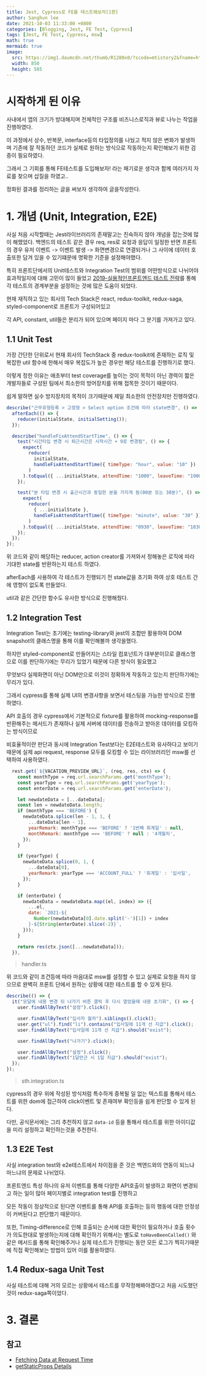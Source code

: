 ```yaml
---
title: Jest, Cypress로 FE를 테스트해보자[1편]
author: Sanghun lee
date: 2021-10-03 11:33:00 +0800
categories: [Blogging, Jest, FE Test, Cypress]
tags: [Jest, FE Test, Cypress, msw]
math: true
mermaid: true
image:
  src: https://img1.daumcdn.net/thumb/R1280x0/?scode=mtistory2&fname=https%3A%2F%2Fblog.kakaocdn.net%2Fdn%2FcZDedj%2FbtraJzj53sn%2FHdUj1jQOUihHUy0oday6kK%2Fimg.png
  width: 850
  height: 585
---
```


# 시작하게 된 이유

사내에서 앱의 크기가 방대해지며 전체적인 구조를 비즈니스로직과 뷰로 나누는 작업을 진행하였다.

이 과정에서 상수, 반복문, interface등의 타입정의를 나눴고 적지 않은 변화가 발생하며 기존에 잘 작동하던 코드가 실제로 원하는 방식으로 작동하는지 확인해보기 위한 검증이 필요하였다.

그래서 그 기회를 통해 FE테스트를 도입해보자! 라는 패기로운 생각과 함께 여러가지 자료를 찾으며 삽질을 하였고..

정화된 결과를 정리하는 글을 써보자 생각하여 글을작성한다.

# 1. 개념 (Unit, Integration, E2E)

사실 처음 시작할때는 Jest라이브러리의 존재말고는 친숙하지 않아 개념을 잡는것에 많이 해맸었다.
백엔드의 테스트 같은 경우 req, res로 요청과 응답이 일정한 반면 프론트의 경우 유저 이벤트 -> 이벤트 발생 -> 화면변경으로
연결되거나 그 사이에 데이터 호출또한 담겨 있을 수 있기떄문에 명확한 기준을 설정해야했다.

특히 프론트단에서의 Unit테스트와 Integration Test의 범위를 어떤방식으로 나뉘어야 효과적일지에 대해 고민이 많이 들었고
[2019-실용적인프론트엔드 테스트 전략](https://www.youtube.com/watch?v=q9d631Nl0_4)를 통해 각 테스트의 경계부분을 설정하는 것에 많은 도움이 되었다.

현재 재직하고 있는 회사의 Tech Stack은 react, redux-toolkit, redux-saga, styled-component로 프론트가 구성되어있고

각 API, constant, util들은 분리가 되어 있으며 페이지 마다 그 분기를 가져가고 있다.

## 1.1 Unit Test

가장 간단한 단위로서 현재 회사의 TechStack 중 redux-toolkit에 존재하는 로직 및 복잡한 util 함수에 한해서 매우 복잡도가 높은 경우만 해당 테스트를 진행하기로 했다.

이렇게 정한 이유는 애초부터 test coverage를 높이는 것이 목적이 아닌 경력이 짧은 개발자들로 구성된 팀에서 최소한의 방어장치를 위해 접목한 것이기 때문이다.

쉽게 말하면 실수 방지장치의 목적이 크기때문에 제일 최소한의 안전장치만 진행하였다.

```javascript
describe("근무유형등록 > 고정형 > Select option 조건에 따라 state변경", () => {
  afterEach(() => {
    reducer(initialState, initialSetting());
  });

  describe("handleFixAttendStartTime", () => {
    test("시간타입 변경 시 퇴근시간은 시작시간 + 9로 변경됨", () => {
      expect(
        reducer(
          initialState,
          handleFixAttendStartTime({ timeType: "hour", value: "10" })
        )
      ).toEqual({ ...initialState, attendTime: "1000", leaveTime: "1900" });
    });

    test("분 타입 변경 시 출근시간과 동일한 분을 가지게 됨(00분 또는 30분)", () => {
      expect(
        reducer(
          { ...initialState },
          handleFixAttendStartTime({ timeType: "minute", value: "30" })
        )
      ).toEqual({ ...initialState, attendTime: "0930", leaveTime: "1830" });
    });
  });
});
```

위 코드와 같이 해당하는 reducer, action creator를 가져와서 정해놓은 로직에 따라 기대한 state를 반환하는지 테스트 하였다.

afterEach를 사용하여 각 테스트가 진행되기 전 state값을 초기화 하여 상호 테스트 간에 영향이 없도록 만들었다.

util과 같은 간단한 함수도 유사한 방식으로 진행해줬다.

## 1.2 Integration Test

Integration Test는 초기에는 testing-library와 jest의 조합만 활용하여 DOM snapshot의 클래스명을 통해 이를 확인해볼까 생각을했다.

하지만 styled-component로 만들어지는 스타일 컴포넌트가 대부분이므로 클래스명으로 이를 판단하기에는 무리가 있었기 때문에 다른 방식이 필요했고

무엇보다 실제화면이 아닌 DOM만으로 이것이 정확하게 작동하고 있는지 판단하기에는 무리가 있다.

그래서 cypress를 통해 실제 UI의 변경사항을 보면서 테스팅을 가능한 방식으로 진행하였다.

API 호출의 경우 cypress에서 기본적으로 fixture를 활용하여 mocking-response를 반환해주는 메서드가 존재하나 실제 서버에 데이터를 전송하고 받아온 데이터를 모킹하는 방식이므로

비효율적이란 판단과 동시에 Integration Test보다는 E2E테스트와 유사하다고 보이기 때문에 실제 api request, response 모두를 모킹할 수 있는 라이브러리인 msw를 선택하여 사용하였다.

```javascript
  rest.get(`${VACATION_PREVIEW_URL}`, (req, res, ctx) => {
    const monthType = req.url.searchParams.get('monthType');
    const yearType = req.url.searchParams.get('yearType');
    const enterDate = req.url.searchParams.get('enterDate');

    let newdateData = [...dateData];
    const len = newdateData.length;
    if (monthType === 'BEFORE') {
      newdateData.splice(len - 1, 1, {
        ...dateData[len - 1],
        yearRemark: monthType === 'BEFORE' ? '1번째 회계일' : null,
        monthRemark: monthType === 'BEFORE' ? null : '4개월차',
      });
    }

    if (yearType) {
      newdateData.splice(0, 1, {
        ...dateData[0],
        yearRemark: yearType === 'ACCOUNT_FULL' ? '회계일' : '입사일',
      });
    }

    if (enterDate) {
      newdateData = newdateData.map((el, index) => ({
        ...el,
        date: `2021-${
          Number(newdateData[0].date.split('-')[1]) + index
        }-${String(enterDate).slice(-2)}`,
      }));
    }

    return res(ctx.json([...newdateData]));
  }),
```

> handler.ts

위 코드와 같이 조건등에 따라 마음대로 msw를 설정할 수 있고 실제로 요청을 하지 않으므로 완벽히 프론트 단에서 원하는 상황에 대한 테스트를 할 수 있게 된다.

```javascript
describe(() => {
  it("모달에 내용 변경 뒤 나가기 버튼 클릭 후 다시 열었을때 내용 초기화", () => {
    user.findAllByText("설정").click();

    user.findAllByText("입사자 월차").siblings().click();
    user.get("ul").find("li").contains("입사일에 11개 선 지급").click();
    user.findAllByText("입사일에 11개 선 지급").should("exist");

    user.findAllByText("나가기").click();

    user.findAllByText("설정").click();
    user.findAllByText("1달만근 시 1일 지급").should("exist");
  });
});
```

> sth.integration.ts

cypress의 경우 위에 작성된 방식처럼 특수하게 중복될 일 없는 텍스트를 통해서 테스트를 위한 dom에 접근하여 click이벤트 및 존재여부 확인등을 쉽게 판단할 수 있게 된다.

다만, 공식문서에는 그리 추천하지 않고 `data-id` 등을 통해서 테스트를 위한 아이디값을 미리 설정하고 확인하는것을 추천한다.

## 1.3 E2E Test

사실 integration test와 e2e테스트에서 차이점을 준 것은 백엔드와의 연동이 되느냐 마느냐의 문제로 나뉘었다.

프론트엔드 특성 하나의 유저 이벤트를 통해 다양한 API호출이 발생하고 화면이 변경되고 하는 일이 많아 페이지별로 integration test를 진행하고

모든 작동이 정상적으로 된다면 이벤트를 통해 API를 호출하는 등의 행동에 대한 안정성이 커버된다고 판단했기 때문이다.

또한, Timing-difference로 인해 호출되는 순서에 대한 확인이 필요하거나 호출 횟수가 의도한대로 발생하는지에 대해 확인하기 위해서는 별도로
`toHaveBeenCalled()` 와 같은 메서드를 통해 확인해주거나 실제 테스트가 진행되는 동안 모든 로그가 찍히기때문에 직접 확인해보는 방법이 있어 이를 활용하였다.

## 1.4 Redux-saga Unit Test

사실 테스트에 대해 거의 모르는 상황에서 테스트를 무작정해봐야겠다고 처음 시도했던 것이 redux-saga쪽이었다.

# 3. 결론

## 참고

- [Fetching Data at Request Time](https://nextjs.org/learn/basics/data-fetching/request-time)
- [getStaticProps Details](https://nextjs.org/learn/basics/data-fetching/getstaticprops-details)
